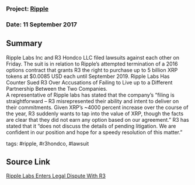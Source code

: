### Project: [Ripple](../projects/ripple.md)
### Date: 11 September 2017
## Summary
Ripple Labs Inc and R3 Hondco LLC filed lawsuits against each other on Friday. The suit is in relation to Ripple’s attempted termination of a 2016 options contract that grants R3 the right to purchase up to 5 billion XRP tokens at $0.0085 USD each until September 2019.
Ripple Labs Has Counter Sued R3 Over Accusations of Failing to Live up to a Different Partnership Between the Two Companies.  
A representative of Ripple labs has stated that the company’s “filing is straightforward – R3 misrepresented their ability and intent to deliver on their commitments. Given XRP’s ~4000 percent increase over the course of the year, R3 suddenly wants to tap into the value of XRP, though the facts are clear that they did not earn any option based on our agreement.” R3 has stated that it “does not discuss the details of pending litigation. We are confident in our position and hope for a speedy resolution of this matter.”  

tags: #ripple, #r3hondco, #lawsuit
## Source Link
[Ripple Labs Enters Legal Dispute With R3](https://news.bitcoin.com/ripple-labs-enters-legal-dispute-with-r3/)  

